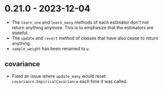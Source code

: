 # 0.21.0 - 2023-12-04

- The `learn_one` and `learn_many` methods of each estimator don't not return anything anymore. This is to emphasize that the estimators are stateful.
- The `update` and `revert` method of classes that have also cease to return anything.
- `sample_weight` has been renamed to `w`.

## covariance

- Fixed an issue where `update_many` would reset `covariance.EmpiricalCovariance` each time it was called.
